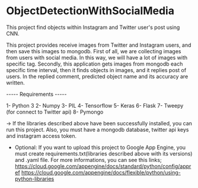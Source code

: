 # ObjectDetectionWithSocialMedia
This project find objects within Instagram and Twitter user's post using CNN.

This project provides receive images from Twitter and Instagram users, and then save this images to mongodb.
First of all, we are collecting images from users with social media. In this way, we will have a lot of images with specific tag.
Secondly, this application gets images from mongodb each specific time interval, then it finds objects in images, and it replies post of users.
In the replied comment, predicted object name and its accuracy are written.

----- Requirements -----

1- Python 3 
2- Numpy
3- PIL
4- Tensorflow
5- Keras
6- Flask
7- Tweepy (for connect to Twitter api)
8- Pymongo

-> If the libraries described above have been successfully installed, you can run this project. Also, you must have a mongodb database, twitter api keys and instagram access token.

* Optional: If you want to upload this project to Google App Engine, you must create requirements.txt(libraries described above with its versions) and .yaml file. For more informations, you can see this links; https://cloud.google.com/appengine/docs/standard/python/config/appref
https://cloud.google.com/appengine/docs/flexible/python/using-python-libraries

